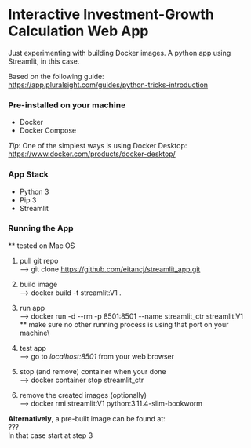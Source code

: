 # Interactive Investment-Growth Calculation Web App 

Just experimenting with building Docker images. A python app using Streamlit, in this case.

Based on the following guide:\
https://app.pluralsight.com/guides/python-tricks-introduction

### Pre-installed on your machine
- Docker
- Docker Compose

*Tip*: One of the simplest ways is using Docker Desktop:\
https://www.docker.com/products/docker-desktop/
### App Stack
- Python 3
- Pip 3
- Streamlit

### Running the App
** tested on Mac OS

1. pull git repo\
--> git clone https://github.com/eitancj/streamlit_app.git

2. build image\
--> docker build -t streamlit:V1 .

3. run app\
--> docker run -d --rm -p 8501:8501 --name streamlit_ctr streamlit:V1
\
** make sure no other running process is using that port on your machine\

4. test app\
--> go to *localhost:8501* from your web browser

5. stop (and remove) container when your done\
--> docker container stop streamlit_ctr

6. remove the created images (optionally)\
--> docker rmi streamlit:V1 python:3.11.4-slim-bookworm

**Alternatively**, a pre-built image can be found at:\
???\
In that case start at step 3
